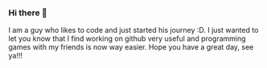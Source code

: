 ### Hi there 👋
I am a guy who likes to code and just started his journey :D.
I just wanted to let you know that I find working on github very useful and programming games with my friends is now way easier.
Hope you have a great day, see ya!!!
<!--
**ppaczek04/ppaczek04** is a ✨ _special_ ✨ repository because its `README.md` (this file) appears on your GitHub profile.

Here are some ideas to get you started:

- 🔭 I’m currently working on ...
- 🌱 I’m currently learning ...
- 👯 I’m looking to collaborate on ...
- 🤔 I’m looking for help with ...
- 💬 Ask me about ...
- 📫 How to reach me: ...
- 😄 Pronouns: ...
- ⚡ Fun fact: ...
-->
